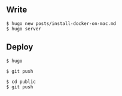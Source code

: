 ## Write

	$ hugo new posts/install-docker-on-mac.md
	$ hugo server

## Deploy

	$ hugo

	$ git push

	$ cd public
	$ git push


